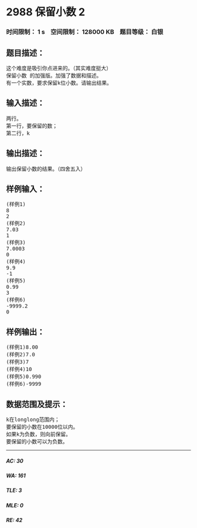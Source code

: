 # 2988 保留小数 2   
### 时间限制： 1 s&nbsp;&nbsp;&nbsp;&nbsp;空间限制： 128000 KB&nbsp;&nbsp;&nbsp;&nbsp;题目等级： 白银  
## 题目描述：  

<pre>
这个难度是吸引你点进来的。（其实难度挺大）
保留小数 的加强版。加强了数据和描述。
有一个实数，要求保留k位小数。请输出结果。
</pre>
  
  
## 输入描述：  

<pre>
两行。
第一行，要保留的数；
第二行，k
</pre>
  
  
## 输出描述：  

<pre>
输出保留小数的结果。（四舍五入）
</pre>
  
  
## 样例输入：  

<pre>
(样例1)
8
2
(样例2)
7.03
1
(样例3)
7.0003
0
(样例4)
9.9
-1
(样例5)
0.99
3
(样例6)
-9999.2
0
</pre>
  
  
## 样例输出：  

<pre>
(样例1)8.00
(样例2)7.0
(样例3)7
(样例4)10
(样例5)0.990
(样例6)-9999
</pre>
  
  
## 数据范围及提示：  

<pre>
k在longlong范围内；
要保留的小数在10000位以内。
如果k为负数，则向前保留。
要保留的小数可以为负数。
</pre>
  
  
***  

##### AC: 30  
##### WA: 161  
##### TLE: 3  
##### MLE: 0  
##### RE: 42  
